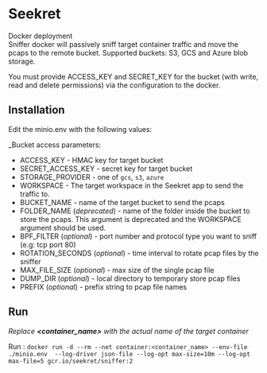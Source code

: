 Seekret
=======
Docker deployment  
Sniffer docker will passively sniff target container traffic and move the pcaps to the remote bucket.
Supported buckets: S3, GCS and Azure blob storage.

You must provide ACCESS_KEY and SECRET_KEY for the bucket (with write, read and delete permissions) via the configuration to the docker.  

## Installation

Edit the minio.env with the following values:

_Bucket access parameters:
- ACCESS_KEY            - HMAC key for target bucket
- SECRET_ACCESS_KEY     - secret key for target bucket
- STORAGE_PROVIDER      - one of `gcs`, `s3`, `azure`
- WORKSPACE             - The target workspace in the Seekret app to send the traffic to. 
- BUCKET_NAME           - name of the target bucket to send the pcaps
- FOLDER_NAME (_deprecated_) - name of the folder inside the bucket to store the pcaps. This argument is deprecated and the WORKSPACE argument should be used.
- BPF_FILTER (_optional_)           - port number and protocol type you want to sniff (e.g: tcp port 80)
- ROTATION_SECONDS (_optional_)     - time interval to rotate pcap files by the sniffer
- MAX_FILE_SIZE (_optional_)        - max size of the single pcap file 
- DUMP_DIR (_optional_)              - local directory to temporary store pcap files
- PREFIX (_optional_)                - prefix string to pcap file names  

## Run

_Replace **<container_name>** with the actual name of the target container_

Run : `docker run -d --rm --net container:<container_name> --env-file ./minio.env  --log-driver json-file --log-opt max-size=10m --log-opt max-file=5 gcr.io/seekret/sniffer:2` 

